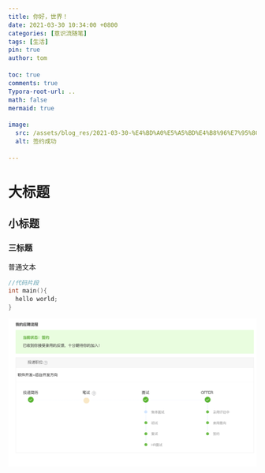 ```yaml
---
title: 你好，世界！
date: 2021-03-30 10:34:00 +0800
categories: [意识流随笔]
tags: [生活]
pin: true
author: tom

toc: true
comments: true
Typora-root-url: ..
math: false
mermaid: true

image:
  src: /assets/blog_res/2021-03-30-%E4%BD%A0%E5%A5%BD%E4%B8%96%E7%95%8C.assets/006BNqYCly1goze8qohb6j30mj0s64ki.jpg
  alt: 签约成功

---
```


# 大标题

## 小标题

### 三标题

普通文本   

```c++
//代码片段
int main(){
  hello world;
}
```

![Screen Shot 2021-03-26 at 22.50.42](/assets/blog_res/2021-03-30-%E4%BD%A0%E5%A5%BD%E4%B8%96%E7%95%8C.assets/Screen%20Shot%202021-03-26%20at%2022.50.42.png)